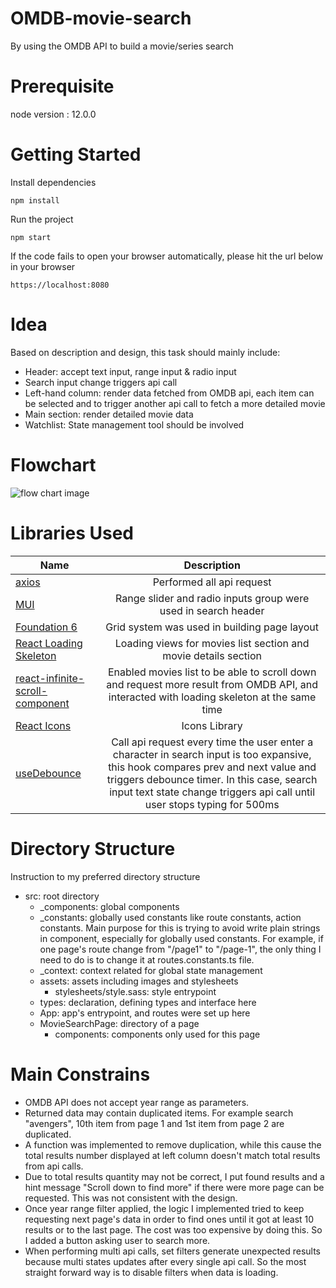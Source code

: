 # OMDB-movie-search
By using the OMDB API to build a movie/series search 

# Prerequisite
node version : 12.0.0

# Getting Started
Install dependencies
```
npm install
```
Run the project
```
npm start
```
If the code fails to open your browser automatically, please hit the url below in your browser
```
https://localhost:8080
```
# Idea
Based on description and design, this task should mainly include:
- Header: accept text input, range input & radio input
- Search input change triggers api call
- Left-hand column: render data fetched from OMDB api, each item can be selected and to trigger another api call to fetch a more detailed movie
- Main section: render detailed movie data
- Watchlist: State management tool should be involved
# Flowchart
![flow chart image](https://github.com/alanchen1029/OMDB-movie-search/test/test_fix_bugs/src/assets/images/Flowchart.jpeg?raw=true)
# Libraries Used 
| Name        | Description        |
| ------------- |:-------------:|
| [axios](https://github.com/axios/axios)     | Performed all api request | 
| [MUI](https://mui.com/)     | Range slider and radio inputs group were used in search header | 
| [Foundation 6](https://get.foundation/sites/docs/)     | Grid system was used in building page layout  |
| [React Loading Skeleton](https://github.com/dvtng/react-loading-skeleton#readme) | Loading views for movies list section and movie details section  |
| [react-infinite-scroll-component](https://github.com/ankeetmaini/react-infinite-scroll-component#readme) | Enabled movies list to be able to scroll down and request more result from OMDB API, and interacted with loading skeleton at the same time  |
| [React Icons](https://react-icons.github.io/react-icons/)     | Icons Library | 
| [useDebounce](https://github.com/xnimorz/use-debounce)     | Call api request every time the user enter a character in search input is too expansive, this hook compares prev and next value and triggers debounce timer. In this case, search input text state change triggers api call until user stops typing for 500ms  | 
# Directory Structure
Instruction to my preferred directory structure
- src: root directory 
   - _components: global components
   - _constants: globally used constants like route constants, action constants. Main purpose for this is trying to avoid write plain strings in component, especially for globally used constants. For example, if one page's route change from "/page1" to "/page-1", the only thing I need to do is to change it at routes.constants.ts file.
   - _context: context related for global state management
   - assets: assets including images and stylesheets
      - stylesheets/style.sass: style entrypoint 
   - types: declaration, defining types and interface here
   - App: app's entrypoint, and routes were set up here
   - MovieSearchPage: directory of a page
      - components: components only used for this page
# Main Constrains
- OMDB API does not accept year range as parameters.
- Returned data may contain duplicated items. For example search "avengers", 10th item from page 1 and 1st item from page 2 are duplicated.
- A function was implemented to remove duplication, while this cause the total results number displayed at left column doesn't match total results from api calls.
- Due to total results quantity may not be correct, I put found results and a hint message "Scroll down to find more" if there were more page can be requested. This was not consistent with the design.
- Once year range filter applied, the logic I implemented tried to keep requesting next page's data in order to find ones until it got at least 10 results or to the last page. The cost was too expensive by doing this. So I added a button asking user to search more.
- When performing multi api calls, set filters generate unexpected results because multi states updates after every single api call. So the most straight forward way is to disable filters when data is loading.

  
